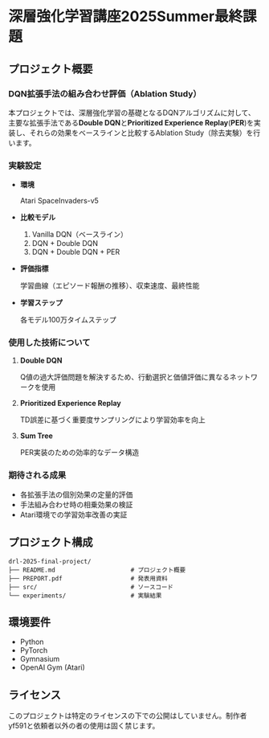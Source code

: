 # 深層強化学習講座2025Summer最終課題

## プロジェクト概要

### DQN拡張手法の組み合わせ評価（Ablation Study）

本プロジェクトでは、深層強化学習の基礎となるDQNアルゴリズムに対して、主要な拡張手法である**Double DQN**と**Prioritized Experience Replay**(**PER**)を実装し、それらの効果をベースラインと比較するAblation Study（除去実験）を行います。

### 実験設定

- **環境**
  
  Atari SpaceInvaders-v5

- **比較モデル**

  1. Vanilla DQN（ベースライン）
  2. DQN + Double DQN
  3. DQN + Double DQN + PER

- **評価指標**
  
  学習曲線（エピソード報酬の推移）、収束速度、最終性能

- **学習ステップ**

  各モデル100万タイムステップ

### 使用した技術について

1. **Double DQN**
   
   Q値の過大評価問題を解決するため、行動選択と価値評価に異なるネットワークを使用

2. **Prioritized Experience Replay**
   
   TD誤差に基づく重要度サンプリングにより学習効率を向上

3. **Sum Tree**

   PER実装のための効率的なデータ構造

### 期待される成果

- 各拡張手法の個別効果の定量的評価
- 手法組み合わせ時の相乗効果の検証
- Atari環境での学習効率改善の実証

## プロジェクト構成

```
drl-2025-final-project/
├── README.md                     # プロジェクト概要
├── PREPORT.pdf                   # 発表用資料
├── src/                          # ソースコード
└── experiments/                  # 実験結果

```

## 環境要件

- Python
- PyTorch
- Gymnasium
- OpenAI Gym (Atari)

## ライセンス
このプロジェクトは特定のライセンスの下での公開はしていません。制作者yf591と依頼者以外の者の使用は固く禁じます。